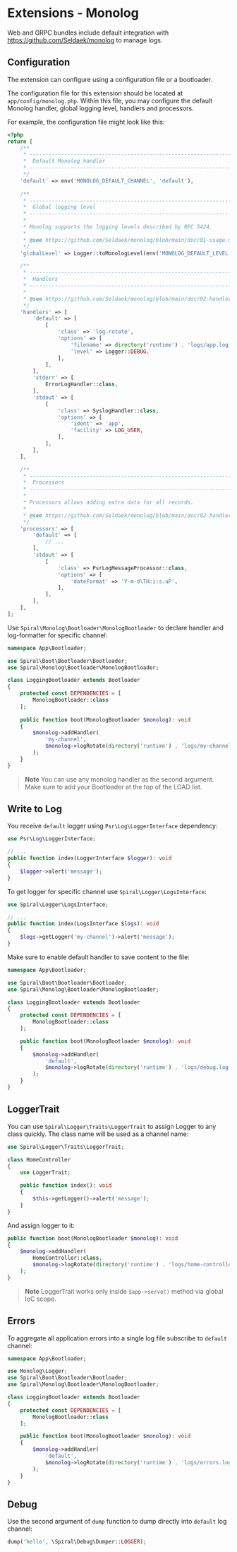 # Extensions - Monolog

Web and GRPC bundles include default integration with https://github.com/Seldaek/monolog to manage logs.

## Configuration

The extension can configure using a configuration file or a bootloader. 

The configuration file for this extension should be located at `app/config/monolog.php`. Within this file, you may
configure the default Monolog handler, global logging level, handlers and processors.

For example, the configuration file might look like this:

```php
<?php
return [    
    /**
     * -------------------------------------------------------------------------
     *  Default Monolog handler
     * -------------------------------------------------------------------------
     */
    'default' => env('MONOLOG_DEFAULT_CHANNEL', 'default'),
    
    /**
     * -------------------------------------------------------------------------
     *  Global logging level
     * ------------------------------------------------------------------------- 
     * 
     * Monolog supports the logging levels described by RFC 5424.
     *
     * @see https://github.com/Seldaek/monolog/blob/main/doc/01-usage.md#log-levels
     */
    'globalLevel' => Logger::toMonologLevel(env('MONOLOG_DEFAULT_LEVEL', Logger::DEBUG)),

    /**
     * -------------------------------------------------------------------------
     *  Handlers
     * ------------------------------------------------------------------------- 
     * 
     * @see https://github.com/Seldaek/monolog/blob/main/doc/02-handlers-formatters-processors.md#handlers
     */
    'handlers' => [
        'default' => [
            [
                'class' => 'log.rotate',
                'options' => [
                    'filename' => directory('runtime') . 'logs/app.log',
                    'level' => Logger::DEBUG,
                ],
            ],
        ],
        'stderr' => [
            ErrorLogHandler::class,
        ],
        'stdout' => [
            [
                'class' => SyslogHandler::class,
                'options' => [
                    'ident' => 'app',
                    'facility' => LOG_USER,
                ],
            ],
        ],
    ],

    /**
     * -------------------------------------------------------------------------
     *  Processors
     * ------------------------------------------------------------------------- 
     * 
     * Processors allows adding extra data for all records.
     *
     * @see https://github.com/Seldaek/monolog/blob/main/doc/02-handlers-formatters-processors.md#processors
     */
    'processors' => [
        'default' => [
            // ...
        ],
        'stdout' => [
            [
                'class' => PsrLogMessageProcessor::class,
                'options' => [
                    'dateFormat' => 'Y-m-d\TH:i:s.uP',
                ],
            ],
        ],
    ],
];
```

Use `Spiral\Monolog\Bootloader\MonologBootloader` to declare handler and log-formatter for specific channel:

```php
namespace App\Bootloader;

use Spiral\Boot\Bootloader\Bootloader;
use Spiral\Monolog\Bootloader\MonologBootloader;

class LoggingBootloader extends Bootloader
{
    protected const DEPENDENCIES = [
        MonologBootloader::class
    ];
    
    public function boot(MonologBootloader $monolog): void
    {
        $monolog->addHandler(
            'my-channel',
            $monolog->logRotate(directory('runtime') . 'logs/my-channel.log')
        );
    }
}
``` 

> **Note**
> You can use any monolog handler as the second argument. Make sure to add your Bootloader at the top of the LOAD list.

## Write to Log

You receive `default` logger using `Psr\Log\LoggerInterface` dependency:

```php
use Psr\Log\LoggerInterface;

// ...
public function index(LoggerInterface $logger): void
{
    $logger->alert('message');
}
```

To get logger for specific channel use `Spiral\Logger\LogsInterface`:

```php
use Spiral\Logger\LogsInterface;

// ...
public function index(LogsInterface $logs): void
{
    $logs->getLogger('my-channel')->alert('message');
}
```

Make sure to enable default handler to save content to the file:

```php
namespace App\Bootloader;

use Spiral\Boot\Bootloader\Bootloader;
use Spiral\Monolog\Bootloader\MonologBootloader;

class LoggingBootloader extends Bootloader
{
    protected const DEPENDENCIES = [
        MonologBootloader::class
    ];

    public function boot(MonologBootloader $monolog): void
    {
        $monolog->addHandler(
            'default',
            $monolog->logRotate(directory('runtime') . 'logs/debug.log')
        );
    }
}
```

## LoggerTrait

You can use `Spiral\Logger\Traits\LoggerTrait` to assign Logger to any class quickly. The class name will be used as a
channel name:

```php
use Spiral\Logger\Traits\LoggerTrait;

class HomeController
{
    use LoggerTrait;

    public function index(): void
    {
        $this->getLogger()->alert('message');
    }
}
```

And assign logger to it:

```php
public function boot(MonologBootloader $monolog): void
{
    $monolog->addHandler(
        HomeController::class,
        $monolog->logRotate(directory('runtime') . 'logs/home-controller.log') // handler
    );
}
```

> **Note**
> LoggerTrait works only inside `$app->serve()` method via global IoC scope.

## Errors

To aggregate all application errors into a single log file subscribe to `default` channel:

```php
namespace App\Bootloader;

use Monolog\Logger;
use Spiral\Boot\Bootloader\Bootloader;
use Spiral\Monolog\Bootloader\MonologBootloader;

class LoggingBootloader extends Bootloader
{
    protected const DEPENDENCIES = [
        MonologBootloader::class
    ];

    public function boot(MonologBootloader $monolog): void
    {
        $monolog->addHandler(
            'default',
            $monolog->logRotate(directory('runtime') . 'logs/errors.log', Logger::ERROR) // only ERROR and above
        );
    }
}
```

## Debug

Use the second argument of `dump` function to dump directly into `default` log channel:

```php
dump('hello', \Spiral\Debug\Dumper::LOGGER); 
```
